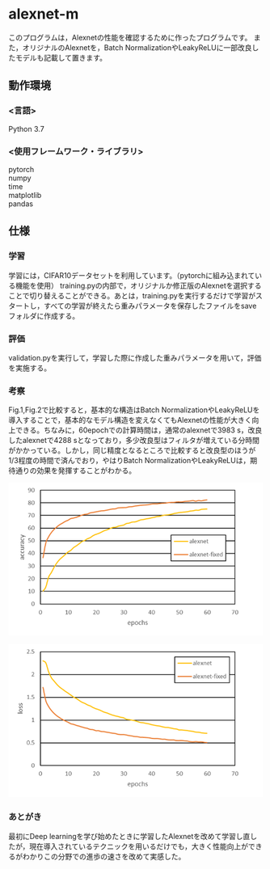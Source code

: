 # alexnet-m
このプログラムは，Alexnetの性能を確認するために作ったプログラムです。
また，オリジナルのAlexnetを，Batch NormalizationやLeakyReLUに一部改良したモデルも記載して置きます。

## 動作環境
### <言語>
Python 3.7

### <使用フレームワーク・ライブラリ>
pytorch  
numpy  
time  
matplotlib  
pandas

## 仕様
### 学習
学習には，CIFAR10データセットを利用しています。（pytorchに組み込まれている機能を使用）
training.pyの内部で，オリジナルか修正版のAlexnetを選択することで切り替えることができる。あとは，training.pyを実行するだけで学習がスタートし，すべての学習が終えたら重みパラメータを保存したファイルをsaveフォルダに作成する。

### 評価
validation.pyを実行して，学習した際に作成した重みパラメータを用いて，評価を実施する。

### 考察
Fig.1,Fig.2で比較すると，基本的な構造はBatch NormalizationやLeakyReLUを導入することで，基本的なモデル構造を変えなくてもAlexnetの性能が大きく向上できる。ちなみに，60epochでの計算時間は，通常のalexnetで3983 s，改良したalexnetで4288 sとなっており，多少改良型はフィルタが増えている分時間がかかっている。しかし，同じ精度となるところで比較すると改良型のほうが1/3程度の時間で済んでおり，やはりBatch NormalizationやLeakyReLUは，期待通りの効果を発揮することがわかる。

![Fig.1](image/fig1.png "Fig.1")  

![Fig.2](image/fig2.png "Fig.2")  

### あとがき
最初にDeep learningを学び始めたときに学習したAlexnetを改めて学習し直したが，現在導入されているテクニックを用いるだけでも，大きく性能向上ができるがわかりこの分野での進歩の速さを改めて実感した。